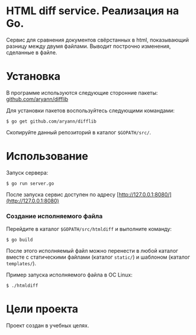 # HTML diff service. Реализация на Go.

Cервис для сравнения документов свёрстанных в html, показывающий разницу между двумя файлами. Выводит построчно изменения, сделанные в файле.

# Установка

В программе используются следующие сторонние пакеты:  
[github.com/aryann/difflib](https://github.com/aryann/difflib)  

Для установки пакетов воспользуйтесь следующими командами:

```
$ go get github.com/aryann/difflib
```

Скопируйте данный репозиторий в каталог ```$GOPATH/src/```.

# Использование


Запуск сервера:
```
$ go run server.go
```
После запуска сервис доступен по адресу [http://127.0.0.1:8080/](http://127.0.0.1:8080)

### Создание исполняемого файла

Перейдите в каталог ```$GOPATH/src/htmldiff``` и выполните команду:
```
$ go build
```

После этого исполняемый файл можно перенести в любой каталог вместе с статическими файлами (каталог ```static/```) и шаблоном (каталог ```templates/```).

Пример запуска исполняемого файла в ОС Linux:
```
$ ./htmldiff
```

# Цели проекта

Проект создан в учебных целях. 